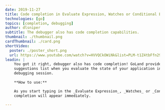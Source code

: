 ```yaml
---
date: 2019-11-27
title: Code completion in Evaluate Expression, Watches or Conditional Breakpoints
technologies: [go]
topics: [completion, debugging]
author: dlsniper
subtitle: The debugger also has code completion capabilities.
thumbnail: ./thumbnail.png
cardThumbnail: ./card.png
shortVideo:
  poster: ./poster_short.png
  url: https://www.youtube.com/watch?v=HVVQCkOWiNk&list=PLM-t1Z4tbFfn291KlSOQE_ulCAyzXO3uA
leadin: |
    You got it right, debugger also has code completion! GoLand provides 
    suggestions list when you evaluate the state of your application in a 
    debugging session.
    
    **How to use:**

    As you start typing in the _Evaluate Expression_, _Watches_ or _Conditional Breakpoints_ dialogs, code 
    completion will appear immediately.

---
```

